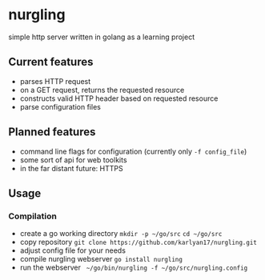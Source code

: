 # nurgling
simple http server written in golang as a learning project

## Current features
- parses HTTP request
- on a GET request, returns the requested resource
- constructs valid HTTP header based on requested resource
- parse configuration files 

## Planned features
- command line flags for configuration (currently only `-f config_file`)
- some sort of api for web toolkits
- in the far distant future: HTTPS

## Usage
### Compilation
- create a go working directory
`mkdir -p ~/go/src`
`cd ~/go/src`
- copy repository
`git clone https://github.com/karlyan17/nurgling.git`
- adjust config file for your needs
- compile nurgling webserver
`go install nurgling`
- run the webserver
` ~/go/bin/nurgling -f ~/go/src/nurgling.config`
